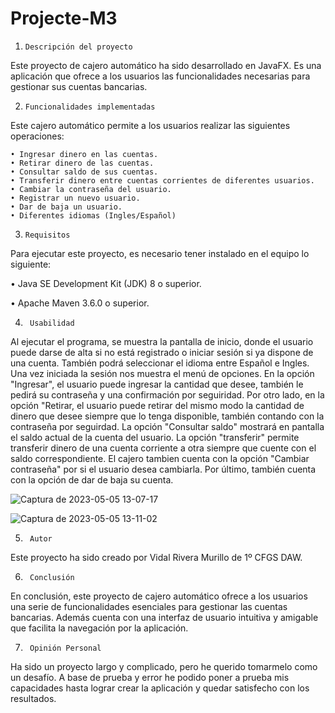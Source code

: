 # Projecte-M3
1.     Descripción del proyecto
Este proyecto de cajero automático ha sido desarrollado en JavaFX. Es una aplicación que ofrece a los usuarios las funcionalidades necesarias para gestionar sus cuentas bancarias.

2.     Funcionalidades implementadas
Este cajero automático permite a los usuarios realizar las siguientes operaciones:

    • Ingresar dinero en las cuentas.
    • Retirar dinero de las cuentas.
    • Consultar saldo de sus cuentas.
    • Transferir dinero entre cuentas corrientes de diferentes usuarios.
    • Cambiar la contraseña del usuario.
    • Registrar un nuevo usuario.
    • Dar de baja un usuario.
    • Diferentes idiomas (Ingles/Español)
 
 3.     Requisitos
 Para ejecutar este proyecto, es necesario tener instalado en el equipo lo siguiente:
 
 •  Java SE Development Kit (JDK) 8 o superior.
 
 •  Apache Maven 3.6.0 o superior.
     
4.      Usabilidad
Al ejecutar el programa, se muestra la pantalla de inicio, donde el usuario puede darse de alta si no está registrado o iniciar sesión si ya dispone de una cuenta. También podrá seleccionar el idioma entre Español e Ingles. Una vez iniciada la sesión nos muestra el menú de opciones. En la opción "Ingresar", el usuario puede ingresar la cantidad que desee, también le pedirá su contraseña y una confirmación por seguiridad. Por otro lado, en la opción "Retirar, el usuario puede retirar del mismo modo la cantidad de dinero que desee siempre que lo tenga disponible, también contando con la contraseña por seguirdad. La opción "Consultar saldo" mostrará en pantalla el saldo actual de la cuenta del usuario. La opción "transferir" permite transferir dinero de una cuenta corriente a otra siempre que cuente con el saldo correspondiente. El cajero tambien cuenta con la opción "Cambiar contraseña" por si el usuario desea cambiarla. Por último, también cuenta con la opción de dar de baja su cuenta.

   ![Captura de 2023-05-05 13-07-17](https://user-images.githubusercontent.com/95284726/236442393-98357b35-3b64-4392-a094-ed44e3eb9302.png)
           
   ![Captura de 2023-05-05 13-11-02](https://user-images.githubusercontent.com/95284726/236442999-0caa08b3-72bb-4c13-b563-cf513afc8f4f.png)


5.      Autor
Este proyecto ha sido creado por Vidal Rivera Murillo de 1º CFGS DAW.

6.      Conclusión
En conclusión, este proyecto de cajero automático ofrece a los usuarios una serie de funcionalidades esenciales para gestionar las cuentas bancarias. Además cuenta con una interfaz de usuario intuitiva y amigable que facilita la navegación por la aplicación.

7.      Opinión Personal
Ha sido un proyecto largo y complicado, pero he querido tomarmelo como un desafío. A base de prueba y error he podido poner a prueba mis capacidades hasta lograr crear la aplicación y quedar satisfecho con los resultados.
